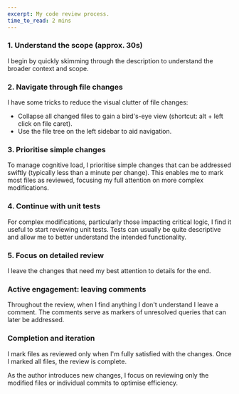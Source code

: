 ```yaml
---
excerpt: My code review process.
time_to_read: 2 mins
---
```


### 1. Understand the scope (approx. 30s)

I begin by quickly skimming through the description to understand the broader context and scope.

### 2. Navigate through file changes

I have some tricks to reduce the visual clutter of file changes:
- Collapse all changed files to gain a bird's-eye view (shortcut: alt + left click on file caret).
- Use the file tree on the left sidebar to aid navigation.

### 3. Prioritise simple changes

To manage cognitive load, I prioritise simple changes that can be addressed swiftly (typically less than a minute per change). This enables me to mark most files as reviewed, focusing my full attention on more complex modifications.

### 4. Continue with unit tests

For complex modifications, particularly those impacting critical logic, I find it useful to start reviewing unit tests. Tests can usually be quite descriptive and allow me to better understand the intended functionality.

### 5. Focus on detailed review

I leave the changes that need my best attention to details for the end.

### Active engagement: leaving comments

Throughout the review, when I find anything I don't understand I leave a comment. The comments serve as markers of unresolved queries that can later be addressed.

### Completion and iteration

I mark files as reviewed only when I'm fully satisfied with the changes. Once I marked all files, the review is complete.

As the author introduces new changes, I focus on reviewing only the modified files or individual commits to optimise efficiency.
